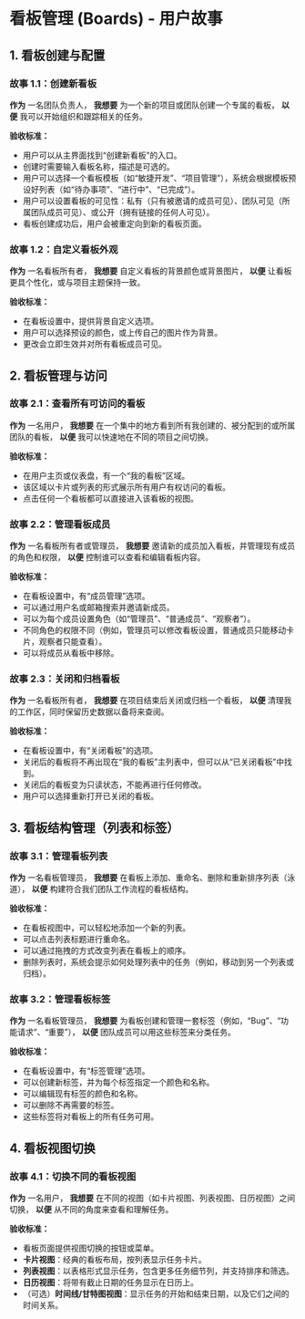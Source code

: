 # 看板管理 (Boards) - 用户故事

## 1. 看板创建与配置

### 故事 1.1：创建新看板

**作为** 一名团队负责人，
**我想要** 为一个新的项目或团队创建一个专属的看板，
**以便** 我可以开始组织和跟踪相关的任务。

**验收标准：**
- 用户可以从主界面找到“创建新看板”的入口。
- 创建时需要输入看板名称，描述是可选的。
- 用户可以选择一个看板模板（如“敏捷开发”、“项目管理”），系统会根据模板预设好列表（如“待办事项”、“进行中”、“已完成”）。
- 用户可以设置看板的可见性：私有（只有被邀请的成员可见）、团队可见（所属团队成员可见）、或公开（拥有链接的任何人可见）。
- 看板创建成功后，用户会被重定向到新的看板页面。

### 故事 1.2：自定义看板外观

**作为** 一名看板所有者，
**我想要** 自定义看板的背景颜色或背景图片，
**以便** 让看板更具个性化，或与项目主题保持一致。

**验收标准：**
- 在看板设置中，提供背景自定义选项。
- 用户可以选择预设的颜色，或上传自己的图片作为背景。
- 更改会立即生效并对所有看板成员可见。

## 2. 看板管理与访问

### 故事 2.1：查看所有可访问的看板

**作为** 一名用户，
**我想要** 在一个集中的地方看到所有我创建的、被分配到的或所属团队的看板，
**以便** 我可以快速地在不同的项目之间切换。

**验收标准：**
- 在用户主页或仪表盘，有一个“我的看板”区域。
- 该区域以卡片或列表的形式展示所有用户有权访问的看板。
- 点击任何一个看板都可以直接进入该看板的视图。

### 故事 2.2：管理看板成员

**作为** 一名看板所有者或管理员，
**我想要** 邀请新的成员加入看板，并管理现有成员的角色和权限，
**以便** 控制谁可以查看和编辑看板内容。

**验收标准：**
- 在看板设置中，有“成员管理”选项。
- 可以通过用户名或邮箱搜索并邀请新成员。
- 可以为每个成员设置角色（如“管理员”、“普通成员”、“观察者”）。
- 不同角色的权限不同（例如，管理员可以修改看板设置，普通成员只能移动卡片，观察者只能查看）。
- 可以将成员从看板中移除。

### 故事 2.3：关闭和归档看板

**作为** 一名看板所有者，
**我想要** 在项目结束后关闭或归档一个看板，
**以便** 清理我的工作区，同时保留历史数据以备将来查阅。

**验收标准：**
- 在看板设置中，有“关闭看板”的选项。
- 关闭后的看板将不再出现在“我的看板”主列表中，但可以从“已关闭看板”中找到。
- 关闭后的看板变为只读状态，不能再进行任何修改。
- 用户可以选择重新打开已关闭的看板。

## 3. 看板结构管理（列表和标签）

### 故事 3.1：管理看板列表

**作为** 一名看板管理员，
**我想要** 在看板上添加、重命名、删除和重新排序列表（泳道），
**以便** 构建符合我们团队工作流程的看板结构。

**验收标准：**
- 在看板视图中，可以轻松地添加一个新的列表。
- 可以点击列表标题进行重命名。
- 可以通过拖拽的方式改变列表在看板上的顺序。
- 删除列表时，系统会提示如何处理列表中的任务（例如，移动到另一个列表或归档）。

### 故事 3.2：管理看板标签

**作为** 一名看板管理员，
**我想要** 为看板创建和管理一套标签（例如，“Bug”、“功能请求”、“重要”），
**以便** 团队成员可以用这些标签来分类任务。

**验收标准：**
- 在看板设置中，有“标签管理”选项。
- 可以创建新标签，并为每个标签指定一个颜色和名称。
- 可以编辑现有标签的颜色和名称。
- 可以删除不再需要的标签。
- 这些标签将对看板上的所有任务可用。

## 4. 看板视图切换

### 故事 4.1：切换不同的看板视图

**作为** 一名用户，
**我想要** 在不同的视图（如卡片视图、列表视图、日历视图）之间切换，
**以便** 从不同的角度来查看和理解任务。

**验收标准：**
- 看板页面提供视图切换的按钮或菜单。
- **卡片视图**：经典的看板布局，按列表显示任务卡片。
- **列表视图**：以表格形式显示任务，包含更多任务细节列，并支持排序和筛选。
- **日历视图**：将带有截止日期的任务显示在日历上。
- （可选）**时间线/甘特图视图**：显示任务的开始和结束日期，以及它们之间的时间关系。

